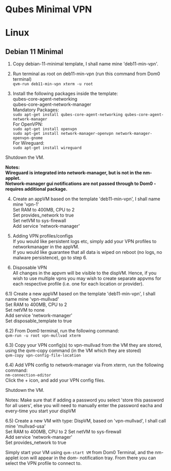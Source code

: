 # Qubes Minimal VPN


# Linux

<h2>Debian 11 Minimal</h2>  

1) Copy debian-11-minimal template, I shall name mine 'deb11-min-vpn'.    

2) Run terminal as root on deb11-min-vpn (run this command from Dom0 terminal)  
`qvm-run deb11-min-vpn xterm -u root`  

3) Install the following packages inside the template:  
qubes-core-agent-networking  
qubes-core-agent-network-manager  
Mandatory Packages:  
`sudo apt-get install qubes-core-agent-networking qubes-core-agent-network-manager`  
For OpenVPN:  
`sudo apt-get install openvpn`  
`sudo apt-get install network-manager-openvpn network-manager-openvpn-gnome`  
For Wireguard:  
`sudo apt-get install wireguard`  

Shutdown the VM.  

<b>Notes:  
Wireguard is integrated into network-manager, but is not in the nm-applet.  
Network-manager gui notifications are not passed through to Dom0 - requires additional package.  </b>


4) Create an appVM based on the template 'deb11-min-vpn', I shall name mine 'vpn-1'  
Set RAM to 400MB, CPU to 2  
Set provides_network to true  
Set netVM to sys-firewall  
Add service 'network-manager'  

5) Adding VPN profiles/configs  
If you would like persistent logs etc, simply add your VPN profiles to networkmanager in the appVM.  
If you would like guarantee that all data is wiped on reboot (no logs, no malware persistence), go to step 6.  

6) Disposable VPN  
All changes in the appvm will be visible to the dispVM. Hence, if you wish to use multiple vpns you may wish to create separate appvms for each respective profile (i.e. one for each location or provider).  

6.1) Create a new appVM based on the template 'deb11-min-vpn', I shall name mine 'vpn-mullvad'  
    Set RAM to 400MB, CPU to 2   
    Set netVM to none  
    Add service 'network-manager'  
    Set disposable_template to true  
  
6.2) From Dom0 terminal, run the following command:  
`qvm-run -u root vpn-mullvad xterm`  

6.3) Copy your VPN config(s) to vpn-mullvad from the VM they are stored, using the qvm-copy command (in the VM which they are stored)  
`qvm-copy vpn-config-file-location`  

6.4) Add VPN config to network-manager via 
From xterm, run the following command:  
`nm-connection-editor`  
Click the + icon, and add your VPN config files.  

Shutdown the VM.  

</b> Notes: Make sure that if adding a password you select 'store this password for all users', else you will need to manually enter the password eacha and every-time you start your dispVM </b>  

6.5) Create a new VM with type: DispVM, based on 'vpn-mullvad', I shall call mine 'mullvad-usa'  
    Set RAM to 400MB, CPU to 2
    Set netVM to sys-firewall  
    Add service 'network-manager'  
    Set provides_network to true  
    
Simply start your VM using `qvm-start VM` from Dom0 Terminal, and the nm-applet icon will appear in the dom- notification tray. From there you can select the VPN profile to connect to.  
    





